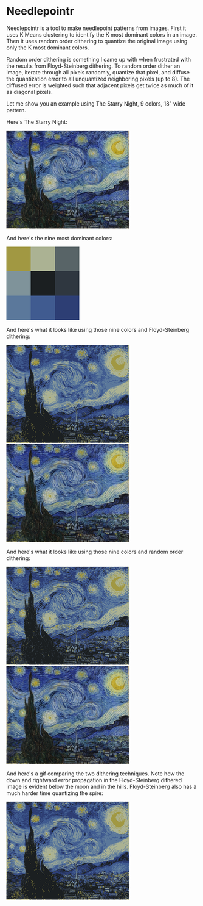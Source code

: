 # Needlepointr
Needlepointr is a tool to make needlepoint patterns from images. First it uses K Means clustering to identify the K most dominant colors in an image. Then it uses random order dithering to quantize the original image using only the K most dominant colors.

Random order dithering is something I came up with when frustrated with the results from Floyd-Steinberg dithering. To random order dither an image, iterate through all pixels randomly, quantize that pixel, and diffuse the quantization error to all unquantized neighboring pixels (up to 8). The diffused error is weighted such that adjacent pixels get twice as much of it as diagonal pixels.

Let me show you an example using The Starry Night, 9 colors, 18" wide pattern.

Here's The Starry Night:

![text](https://raw.githubusercontent.com/AEFeinstein/Needlepointr/master/example/starry_night.jpg)

And here's the nine most dominant colors:

![text](https://raw.githubusercontent.com/AEFeinstein/Needlepointr/master/example/starry_night_09_palette.png)

And here's what it looks like using those nine colors and Floyd-Steinberg dithering:

![text](https://raw.githubusercontent.com/AEFeinstein/Needlepointr/master/example/starry_night_09_dither_fs.png)
![text](https://raw.githubusercontent.com/AEFeinstein/Needlepointr/master/example/fs_comparison.gif)

And here's what it looks like using those nine colors and random order dithering:

![text](https://raw.githubusercontent.com/AEFeinstein/Needlepointr/master/example/starry_night_09_dither_r.png)
![text](https://raw.githubusercontent.com/AEFeinstein/Needlepointr/master/example/r_comparison.gif)

And here's a gif comparing the two dithering techniques. Note how the down and rightward error propagation in the Floyd-Steinberg dithered image is evident below the moon and in the hills. Floyd-Steinberg also has a much harder time quantizing the spire:

![text](https://raw.githubusercontent.com/AEFeinstein/Needlepointr/master/example/comparison.gif)
